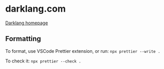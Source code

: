 # darklang.com

[Darklang homepage](https://darklang.com)

## Formatting

To format, use VSCode Prettier extension, or run:
`npx prettier --write .`

To check it: `npx prettier --check .`
